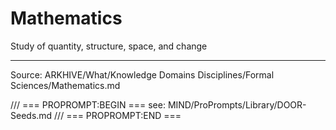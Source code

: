 # Mathematics

Study of quantity, structure, space, and change

---
Source: ARKHIVE/What/Knowledge Domains Disciplines/Formal Sciences/Mathematics.md

/// === PROPROMPT:BEGIN ===
see: MIND/ProPrompts/Library/DOOR-Seeds.md
/// === PROPROMPT:END ===
